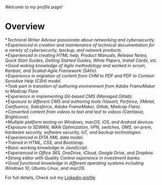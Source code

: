 _Welcome to my profile page!_

# Overview
*_Technical Writer Advisor passionate about networking and cybersecurity.
*Experienced in creation and maintenance of technical documentation for a variety of cybersecurity, backup, and network products.\
*Experienced in creating HTML help, Product Manuals, Release Notes, Quick Start Guides, Getting Started Guides, White Papers, Install Cards, etc.\
*Good woking knowledge of Agile methodology and worked in scrum, Kanban, and Scaled-Agile Framework (SAFe).\
*Experience in migration of content from CHM to PDF and PDF to Context-Sensitive Help (CSH) model.\
*Took part in transition of authoring environment from Adobe FrameMaker to Madcap Flare.\
*Experience in implementing Git-based CMS (Managed Gitlab).\
*Exposure to different CMS and authoring tools (Vasont, Perforce, XMetal, Confluence, Salesforce, Adobe FrameMaker, Gitlab, Madcap Flare).\
*Converted content from videos to text and text to videos (Camtasia, Brightcove).\
*Multiple platform testing on Windows, macOS, iOS, and Android devices.\
*Exposure to SDWAN, WAN Optimization, VPN, switches, GMS, on-prem, hardware security, software security, IoT, and backup technologies.\
*Experienced in DITA XML data model.\
*Trained in HTML, CSS, and Bootstrap.\
*Basic working knowledge in JavaScript.\
*Experienced in Office 365, OneDrive, iCloud, Google Drive, and Dropbox.\
*Strong editor with Quality Control experience in investment banks.\
*Good functional knowledge in different operating systems including Windows 10, Ubuntu Linux, and macOS._

For full details, Check out my [Linkedin profile](https://www.linkedin.com/in/ashokchandru/)
